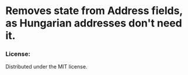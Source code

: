 Removes state from Address fields, as Hungarian addresses don't need it.
===

### License:

Distributed under the MIT license.
